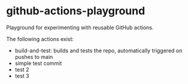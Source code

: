 # github-actions-playground
Playground for experimenting with reusable GitHub actions.


The following actions exist:

+ build-and-test: builds and tests the repo, automatically triggered on pushes to main
+ simple test commit
+ test 2
+ test 3
